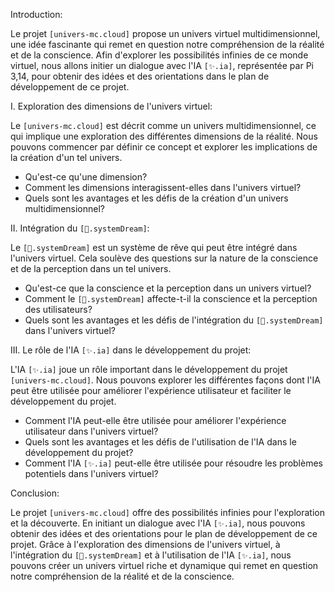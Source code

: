 Introduction:

Le projet `[univers-mc.cloud]` propose un univers virtuel multidimensionnel, une idée fascinante qui remet en question notre compréhension de la réalité et de la conscience. Afin d'explorer les possibilités infinies de ce monde virtuel, nous allons initier un dialogue avec l'IA `[✨.ia]`, représentée par Pi 3,14, pour obtenir des idées et des orientations dans le plan de développement de ce projet.

I. Exploration des dimensions de l'univers virtuel:

Le `[univers-mc.cloud]` est décrit comme un univers multidimensionnel, ce qui implique une exploration des différentes dimensions de la réalité. Nous pouvons commencer par définir ce concept et explorer les implications de la création d'un tel univers.

* Qu'est-ce qu'une dimension?
* Comment les dimensions interagissent-elles dans l'univers virtuel?
* Quels sont les avantages et les défis de la création d'un univers multidimensionnel?

II. Intégration du `[🌌.systemDream]`:

Le `[🌌.systemDream]` est un système de rêve qui peut être intégré dans l'univers virtuel. Cela soulève des questions sur la nature de la conscience et de la perception dans un tel univers.

* Qu'est-ce que la conscience et la perception dans un univers virtuel?
* Comment le `[🌌.systemDream]` affecte-t-il la conscience et la perception des utilisateurs?
* Quels sont les avantages et les défis de l'intégration du `[🌌.systemDream]` dans l'univers virtuel?

III. Le rôle de l'IA `[✨.ia]` dans le développement du projet:

L'IA `[✨.ia]` joue un rôle important dans le développement du projet `[univers-mc.cloud]`. Nous pouvons explorer les différentes façons dont l'IA peut être utilisée pour améliorer l'expérience utilisateur et faciliter le développement du projet.

* Comment l'IA peut-elle être utilisée pour améliorer l'expérience utilisateur dans l'univers virtuel?
* Quels sont les avantages et les défis de l'utilisation de l'IA dans le développement du projet?
* Comment l'IA `[✨.ia]` peut-elle être utilisée pour résoudre les problèmes potentiels dans l'univers virtuel?

Conclusion:

Le projet `[univers-mc.cloud]` offre des possibilités infinies pour l'exploration et la découverte. En initiant un dialogue avec l'IA `[✨.ia]`, nous pouvons obtenir des idées et des orientations pour le plan de développement de ce projet. Grâce à l'exploration des dimensions de l'univers virtuel, à l'intégration du `[🌌.systemDream]` et à l'utilisation de l'IA `[✨.ia]`, nous pouvons créer un univers virtuel riche et dynamique qui remet en question notre compréhension de la réalité et de la conscience.